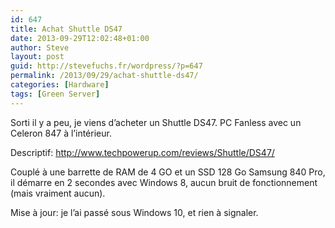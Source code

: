 ```yaml
---
id: 647
title: Achat Shuttle DS47
date: 2013-09-29T12:02:48+01:00
author: Steve
layout: post
guid: http://stevefuchs.fr/wordpress/?p=647
permalink: /2013/09/29/achat-shuttle-ds47/
categories: [Hardware]
tags: [Green Server]
---
```

Sorti il y a peu, je viens d&rsquo;acheter un Shuttle DS47. PC Fanless avec un Celeron 847 à l&rsquo;intérieur.

Descriptif: <http://www.techpowerup.com/reviews/Shuttle/DS47/>

Couplé à une barrette de RAM de 4 GO et un SSD 128 Go Samsung 840 Pro, il démarre en 2 secondes avec Windows 8, aucun bruit de fonctionnement (mais vraiment aucun).

Mise à jour: je l&rsquo;ai passé sous Windows 10, et rien à signaler.